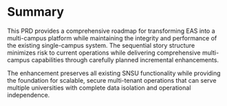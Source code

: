 # Summary

This PRD provides a comprehensive roadmap for transforming EAS into a multi-campus platform while maintaining the integrity and performance of the existing single-campus system. The sequential story structure minimizes risk to current operations while delivering comprehensive multi-campus capabilities through carefully planned incremental enhancements.

The enhancement preserves all existing SNSU functionality while providing the foundation for scalable, secure multi-tenant operations that can serve multiple universities with complete data isolation and operational independence.
